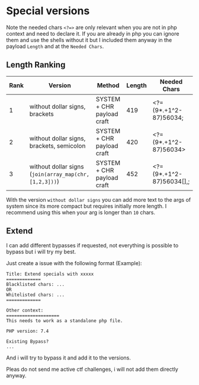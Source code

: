# Special versions

Note the needed chars `<?=>` are only relevant when you are not in php context and need to declare it.
If you are already in php you can ignore them and use the shells without it but I included them anyway in the
payload `Length` and at the `Needed Chars`.

## Length Ranking

| Rank | Version                                               | Method                     | Length | Needed Chars             |
|------|-------------------------------------------------------|----------------------------|--------|--------------------------|
| 1    | without dollar signs, brackets                        | SYSTEM + CHR payload craft | 419    | <?=(9*.+1^2-87)56034;    |
| 2    | without dollar signs, brackets, semicolon             | SYSTEM + CHR payload craft | 420    | <?=(9*.+1^2-87)56034>    |
| 3    | without dollar signs (`join(array_map(chr,[1,2,3]))`) | SYSTEM + CHR payload craft | 452    | <?=(9*.+1^2-87)56034[],; |

With the version `without dollar signs` you can add more text to the args of system since its more compact but requires
initially more length. I recommend using this when your arg is longer than `10` chars.

## Extend

I can add different bypasses if requested, not everything is possible to bypass but i will try my best.

Just create a issue with the following format (Example):

```
Title: Extend specials with xxxxx
=============
Blacklisted chars: ...
OR
Whitelisted chars: ...
=============

Other context:
====================
This needs to work as a standalone php file.

PHP version: 7.4

Existing Bypass?
...
```

And i will try to bypass it and add it to the versions.

Pleas do not send me active ctf challenges, i will not add them directly anyway.
